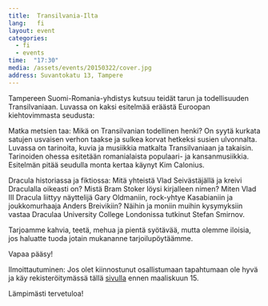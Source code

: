 ```yaml
---
title:  Transilvania-Ilta
lang:   fi
layout: event
categories:
  - fi
  - events
time:  "17:30"
media: /assets/events/20150322/cover.jpg
address: Suvantokatu 13, Tampere
---
```


Tampereen Suomi-Romania-yhdistys kutsuu teidät tarun ja todellisuuden Transilvaniaan. Luvassa on kaksi esitelmää eräästä Euroopan kiehtovimmasta seudusta:

Matka metsien taa: Mikä on Transilvanian todellinen henki? On syytä kurkata satujen usvaisen verhon taakse ja sulkea korvat hetkeksi susien ulvonnalta. Luvassa on tarinoita, kuvia ja musiikkia matkalta Transilvaniaan ja takaisin. Tarinoiden ohessa esitetään romanialaista populaari- ja kansanmusiikkia. Esitelmän pitää seudulla monta kertaa käynyt Kim Calonius.

Dracula historiassa ja fiktiossa: Mitä yhteistä Vlad Seivästäjällä ja kreivi Draculalla oikeasti on? Mistä Bram Stoker löysi kirjalleen nimen? Miten Vlad III Dracula liittyy näyttelijä Gary Oldmaniin, rock-yhtye Kasabianiin ja joukkomurhaaja Anders Breivikiin? Näihin ja moniin muihin kysymyksiin vastaa Draculaa University College Londonissa tutkinut Stefan Smirnov. 

Tarjoamme kahvia, teetä, mehua ja pientä syötävää, mutta olemme iloisia, jos haluatte tuoda jotain mukananne tarjoilupöytäämme.

Vapaa pääsy!

Ilmoittautuminen: Jos olet kiinnostunut osallistumaan tapahtumaan ole hyvä ja käy rekisteröitymässä tällä [sivulla](http://doodle.com/bn9syx3unh24dq73) ennen maaliskuun 15.

Lämpimästi tervetuloa!